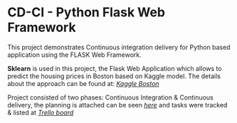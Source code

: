 # CD-CI - Python Flask Web Framework

This project demonstrates Continuous integration delivery for Python based application using the FLASK Web Framework.

**Sklearn** is used in this project, the Flask Web Application which allows to predict the housing prices in Boston based on Kaggle model. The details about the approach can be found at: *[Kaggle Boston](https://www.kaggle.com/c/boston-housing)*


Project consisted of two phases: Continuous Integration & Continuous delivery, the planning is attached can be seen *[here](https://github.com/buniumasta/flask-ml-azure-serverless/issues/2#issue-780536233)* and tasks were tracked & listed at *[Trello board](https://github.com/buniumasta/flask-ml-azure-serverless/issues/1#issue-780534847)*
